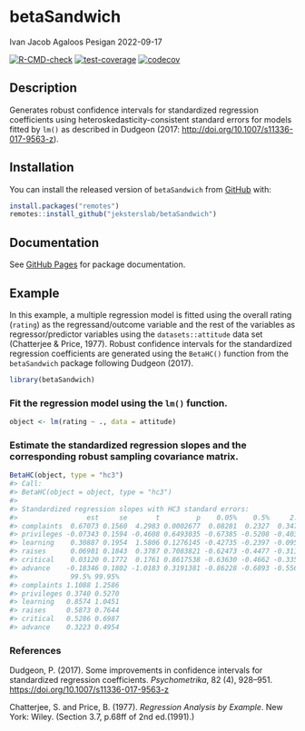 betaSandwich
================
Ivan Jacob Agaloos Pesigan
2022-09-17

<!-- README.md is generated from README.Rmd. Please edit that file -->
<!-- badges: start -->

[![R-CMD-check](https://github.com/jeksterslab/betaSandwich/workflows/R-CMD-check/badge.svg)](https://github.com/jeksterslab/betaSandwich/actions)
[![test-coverage](https://github.com/jeksterslab/betaSandwich/actions/workflows/test-coverage.yaml/badge.svg)](https://github.com/jeksterslab/betaSandwich/actions/workflows/test-coverage.yaml)
[![codecov](https://codecov.io/gh/jeksterslab/betaSandwich/branch/main/graph/badge.svg)](https://codecov.io/gh/jeksterslab/betaSandwich)
<!-- badges: end -->

## Description

Generates robust confidence intervals for standardized regression
coefficients using heteroskedasticity-consistent standard errors for
models fitted by `lm()` as described in Dudgeon (2017:
<http://doi.org/10.1007/s11336-017-9563-z>).

## Installation

You can install the released version of `betaSandwich` from
[GitHub](https://github.com/jeksterslab/betaSandwich) with:

``` r
install.packages("remotes")
remotes::install_github("jeksterslab/betaSandwich")
```

## Documentation

See [GitHub
Pages](https://jeksterslab.github.io/betaSandwich/index.html) for
package documentation.

## Example

In this example, a multiple regression model is fitted using the overall
rating (`rating`) as the regressand/outcome variable and the rest of the
variables as regressor/predictor variables using the
`datasets::attitude` data set (Chatterjee & Price, 1977). Robust
confidence intervals for the standardized regression coefficients are
generated using the `BetaHC()` function from the `betaSandwich` package
following Dudgeon (2017).

``` r
library(betaSandwich)
```

### Fit the regression model using the `lm()` function.

``` r
object <- lm(rating ~ ., data = attitude)
```

### Estimate the standardized regression slopes and the corresponding robust sampling covariance matrix.

``` r
BetaHC(object, type = "hc3")
#> Call:
#> BetaHC(object = object, type = "hc3")
#> 
#> Standardized regression slopes with HC3 standard errors:
#>                 est     se       t         p    0.05%    0.5%     2.5%  97.5%
#> complaints  0.67073 0.1560  4.2983 0.0002677  0.08281  0.2327  0.34792 0.9935
#> privileges -0.07343 0.1594 -0.4608 0.6493035 -0.67385 -0.5208 -0.40310 0.2562
#> learning    0.30887 0.1954  1.5806 0.1276145 -0.42735 -0.2397 -0.09536 0.7131
#> raises      0.06981 0.1843  0.3787 0.7083821 -0.62473 -0.4477 -0.31153 0.4512
#> critical    0.03120 0.1772  0.1761 0.8617538 -0.63630 -0.4662 -0.33530 0.3977
#> advance    -0.18346 0.1802 -1.0183 0.3191381 -0.86228 -0.6893 -0.55618 0.1892
#>             99.5% 99.95%
#> complaints 1.1088 1.2586
#> privileges 0.3740 0.5270
#> learning   0.8574 1.0451
#> raises     0.5873 0.7644
#> critical   0.5286 0.6987
#> advance    0.3223 0.4954
```

### References

Dudgeon, P. (2017). Some improvements in confidence intervals for
standardized regression coefficients. *Psychometrika*, 82 (4), 928–951.
<https://doi.org/10.1007/s11336-017-9563-z>

Chatterjee, S. and Price, B. (1977). *Regression Analysis by Example*.
New York: Wiley. (Section 3.7, p.68ff of 2nd ed.(1991).)
